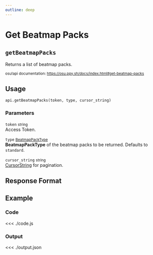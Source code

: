 ```yaml
---
outline: deep
---
```


# Get Beatmap Packs <Badge type="info" text="GET"/>

## `getBeatmapPacks`

Returns a list of beatmap packs.

<small>osu!api documentation: https://osu.ppy.sh/docs/index.html#get-beatmap-packs</small>

## Usage

`api.getBeatmapPacks(token, type, cursor_string)`

### Parameters

`token` <small>string</small><br>
Access Token.

`type` <small>[BeatmapPackType](../../types/parameter/beatmap-pack-type)</small> <Badge type="tip" text="optional" /><br> 
**BeatmapPackType** of the beatmap packs to be returned. Defaults to `standard`.

`cursor_string` <small>string</small> <Badge type="tip" text="optional" /><br>
[CursorString](https://osu.ppy.sh/docs/index.html#cursorstring) for pagination.

## Response Format

<!--@include: ./response.md-->

## Example

### Code
<<< ./code.js

### Output
<<< ./output.json